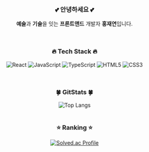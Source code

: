 

<div align="center">
  
<h3>💕 안녕하세요 💕</h3>
  <p><strong>예술</strong>과 <strong>기술</strong>을 잇는 <strong>프론트앤드</strong> 개발자 <strong>홍재연</strong>입니다.</p>
<br/>

<h3>🔥 Tech Stack 🔥</h3>
  <p>
    <img src="https://img.shields.io/badge/React-61DAFB?style=for-the-badge&logo=React&logoColor=black" alt="React"/> 
    <img src="https://img.shields.io/badge/JavaScript-F7DF1E?style=for-the-badge&logo=JavaScript&logoColor=black" alt="JavaScript"/> 
    <img src="https://img.shields.io/badge/TypeScript-3178C6?style=for-the-badge&logo=TypeScript&logoColor=white" alt="TypeScript"/> 
    <img src="https://img.shields.io/badge/HTML5-E34F26?style=for-the-badge&logo=HTML5&logoColor=white" alt="HTML5"/>
    <img src="https://img.shields.io/badge/CSS3-1572B6?style=for-the-badge&logo=CSS3&logoColor=white" alt="CSS3"/>
  </p>
<br/>
<h3>🍀 GitStats 🍀</h3>

![Top Langs](https://github-readme-stats.vercel.app/api/top-langs/?username=HongJaeyeon&layout=compact&theme=dark) 
<br/>
<br/>
<h3>⭐️ Ranking ⭐️</h3>

[![Solved.ac Profile](http://mazassumnida.wtf/api/v2/generate_badge?boj=ddrrff)](https://solved.ac/ddrrff/)


</div>
